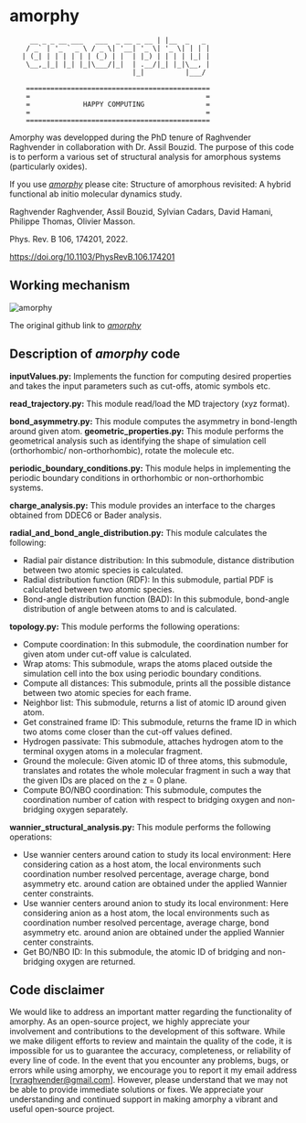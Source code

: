 # amorphy
```
     __ _ _ __ ___   ___  _ __ _ __ | |__  _   _ 
    / _` | '_ ` _ \ / _ \| '__| '_ \| '_ \| | | |
   | (_| | | | | | | (_) | |  | |_) | | | | |_| |
    \__,_|_| |_| |_|\___/|_|  | .__/|_| |_|\__, |
                              |_|          |___/ 	
	
    =============================================	
    =                                           =	
    =             HAPPY COMPUTING               = 	
    =                                           =	
    =============================================
```
Amorphy was developped during the PhD tenure of Raghvender Raghvender in collaboration with Dr. Assil Bouzid. 
The purpose of this code is to perform a various set of structural analysis for amorphous systems (particularly oxides). 

If you use [_amorphy_](https://github.com/rvraghvender/amorphy "amorphy")
 please cite:
Structure of amorphous revisited: A hybrid functional ab initio molecular dynamics study.

Raghvender Raghvender, Assil Bouzid, Sylvian Cadars, David Hamani, Philippe Thomas, Olivier Masson.

Phys. Rev. B 106, 174201, 2022.

https://doi.org/10.1103/PhysRevB.106.174201

## Working mechanism
![_amorphy_](https://github.com/rvraghvender/UnilimThesis/blob/master/chapters/images/appendix/amorphy.png)

The original github link to [_amorphy_](https://github.com/rvraghvender/amorphy "amorphy GitHub")

## Description of _amorphy_ code

**inputValues.py:** Implements the function for computing desired properties and takes the input parameters such as cut-offs, atomic symbols etc.  

**read_trajectory.py:** This module read/load the MD trajectory (xyz format). 

**bond_asymmetry.py:** This module computes the asymmetry in bond-length around given atom. 
**geometric_properties.py:** This module performs the geometrical analysis such as identifying the shape of simulation cell (orthorhombic/ non-orthorhombic), rotate the
molecule etc. 

**periodic_boundary_conditions.py:** This module helps in implementing the periodic boundary conditions in orthorhombic or non-orthorhombic systems. 

**charge_analysis.py:** This module provides an interface to the charges obtained from DDEC6 or Bader analysis.

**radial_and_bond_angle_distribution.py:** This module calculates the following: 
- Radial pair distance distribution: In this submodule, distance distribution between two atomic species is calculated.
- Radial distribution function (RDF): In this submodule, partial PDF is calculated between two atomic species.
- Bond-angle distribution function (BAD): In this submodule, bond-angle distribution of angle between atoms to and is calculated.

**topology.py:** This module performs the following operations:
- Compute coordination: In this submodule, the coordination number for given atom under cut-off value is calculated. 
- Wrap atoms: This submodule, wraps the atoms placed outside the simulation cell into the box using periodic boundary conditions. 
- Compute all distances: This submodule, prints all the possible distance between two atomic species for each frame. 
- Neighbor list: This submodule, returns a list of atomic ID around given atom. 
- Get constrained frame ID: This submodule, returns the frame ID in which two atoms come closer than the cut-off values defined.
- Hydrogen passivate: This submodule, attaches hydrogen atom to the terminal oxygen atoms in a molecular fragment. 
- Ground the molecule: Given atomic ID of three atoms, this submodule, translates and rotates the whole molecular fragment in such a way that the given IDs are placed on the z = 0 plane.
- Compute BO/NBO coordination: This submodule, computes the coordination number of cation with respect to bridging oxygen and non-bridging oxygen separately.

**wannier_structural_analysis.py:** This module performs the following operations:
- Use wannier centers around cation to study its local environment: Here considering cation as a host atom, the local environments such coordination number resolved
percentage, average charge, bond asymmetry etc. around cation are obtained under the applied Wannier center constraints. 
- Use wannier centers around anion to study its local environment: Here considering anion as a host atom, the local environments such as coordination number resolved percentage, average charge, bond asymmetry etc. around anion are obtained under the applied Wannier center constraints. 
- Get BO/NBO ID: In this submodule, the atomic ID of bridging and non-bridging oxygen are returned. 

## Code disclaimer
We would like to address an important matter regarding the functionality of amorphy. As an open-source project, we highly appreciate your involvement and contributions to the development of this software. While we make diligent efforts to review and maintain the quality of the code, it is impossible for us to guarantee the accuracy, completeness, or reliability of every line of code. In the event that you encounter any problems, bugs, or errors while using amorphy, we encourage you to report it my email address [rvraghvender@gmail.com]. However, please understand that we may not be able to provide immediate solutions or fixes. We appreciate your understanding and continued support in making amorphy a vibrant and useful open-source project.
